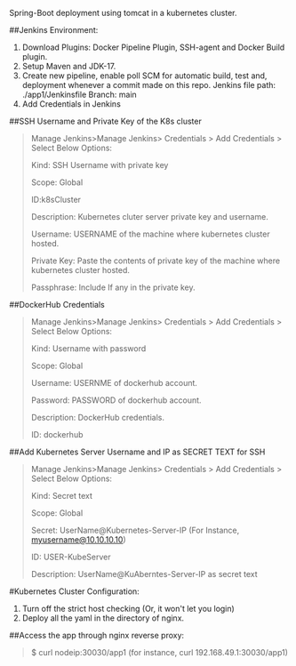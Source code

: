 Spring-Boot deployment using tomcat in a kubernetes cluster. 

##Jenkins Environment:
1. Download Plugins: Docker Pipeline Plugin, SSH-agent and Docker Build plugin.
2. Setup Maven and JDK-17.
3. Create new pipeline, enable poll SCM for automatic build, test and, deployment whenever a commit made on this repo.
   Jenkins file path: ./app1/Jenkinsfile
   Branch: main
4. Add Credentials in Jenkins

##SSH Username and Private Key of the K8s cluster 
>Manage Jenkins>Manage Jenkins> Credentials > Add Credentials > Select Below Options:
>
>Kind: SSH Username with private key
>
>Scope: Global
> 
>ID:k8sCluster
> 
>Description: Kubernetes cluter server private key and username.
>
>Username: USERNAME of the machine where kubernetes cluster hosted.
>
>Private Key: Paste the contents of private key of the machine where kubernetes cluster hosted.
>
>Passphrase: Include If any in the private key.

##DockerHub Credentials
>Manage Jenkins>Manage Jenkins> Credentials > Add Credentials > Select Below Options:
>
>Kind: Username with password
>
>Scope: Global
>
>Username: USERNME of dockerhub account.
>
>Password: PASSWORD of dockerhub account.
>
>Description: DockerHub credentials.
>
>ID: dockerhub

##Add Kubernetes Server Username and IP as SECRET TEXT for SSH
>Manage Jenkins>Manage Jenkins> Credentials > Add Credentials > Select Below Options:
>
>Kind: Secret text
>
>Scope: Global
>
>Secret: UserName@Kubernetes-Server-IP (For Instance, myusername@10.10.10.10)
>
>ID: USER-KubeServer
>
>Description: UserName@KuAberntes-Server-IP as secret text

#Kubernetes Cluster Configuration:
1. Turn off the strict host checking (Or, it won't let you login)
2. Deploy all the  yaml in the directory of nginx.

##Access the app through nginx reverse proxy:
>$ curl nodeip:30030/app1 (for instance, curl 192.168.49.1:30030/app1)
